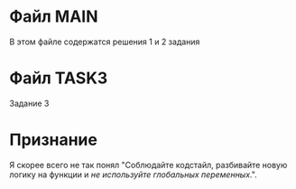 # Файл MAIN

В этом файле содержатся решения 1 и 2 задания

# Файл TASK3

Задание 3

# Признание

Я скорее всего не так понял "Соблюдайте кодстайл, разбивайте новую логику на функции и *не используйте глобальных переменных*.".
